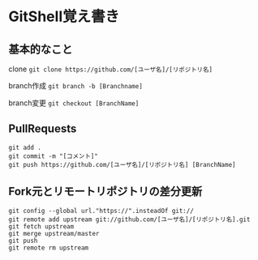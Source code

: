 # GitShell覚え書き

## 基本的なこと

clone
`git clone https://github.com/[ユーザ名]/[リポジトリ名]`

branch作成
`git branch -b [Branchname]`

branch変更
`git checkout [BranchName]`

## PullRequests
```
git add .
git commit -m "[コメント]"
git push https://github.com/[ユーザ名]/[リポジトリ名] [BranchName]
```

## Fork元とリモートリポジトリの差分更新
```
git config --global url."https://".insteadOf git://
git remote add upstream git://github.com/[ユーザ名]/[リポジトリ名].git
git fetch upstream
git merge upstream/master
git push
git remote rm upstream
```
